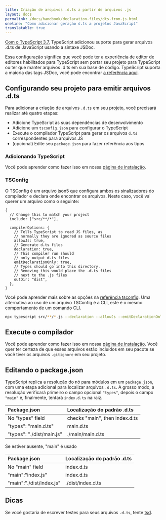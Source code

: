 ```yaml
---
title: Criação de arquivos .d.ts a partir de arquivos .js
layout: docs
permalink: /docs/handbook/declaration-files/dts-from-js.html
oneline: "Como adicionar geração d.ts a projetos JavaScript"
translatable: true
---
```


[Com o TypeScript 3.7](/docs/handbook/release-notes/typescript-3-7.html#--declaration-and---allowjs),
TypeScript adicionou suporte para gerar arquivos .d.ts de JavaScript usando a sintaxe JSDoc.

Essa configuração significa que você pode ter a experiência de editor de editores habilitados para TypeScript sem portar seu projeto para TypeScript ou ter que manter arquivos .d.ts em sua base de código.
TypeScript suporta a maioria das tags JSDoc, você pode encontrar [a referência aqui](/docs/handbook/type-checking-javascript-files.html#supported-jsdoc).

## Configurando seu projeto para emitir arquivos .d.ts

Para adicionar a criação de arquivos `.d.ts` em seu projeto, você precisará realizar até quatro etapas:

- Adicione TypeScript às suas dependências de desenvolvimento
- Adicione um `tsconfig.json` para configurar o TypeScript
- Execute o compilador TypeScript para gerar os arquivos `d.ts` correspondentes para arquivos JS
- (opcional) Edite seu `package.json` para fazer referência aos tipos

### Adicionando TypeScript

Você pode aprender como fazer isso em nossa [página de instalação](/download).

### TSConfig

O TSConfig é um arquivo json5 que configura ambos os sinalizadores do compilador e declara onde encontrar os arquivos.
Neste caso, você vai querer um arquivo como o seguinte:

```json5
{
  // Change this to match your project
  include: ["src/**/*"],

  compilerOptions: {
    // Tells TypeScript to read JS files, as
    // normally they are ignored as source files
    allowJs: true,
    // Generate d.ts files
    declaration: true,
    // This compiler run should
    // only output d.ts files
    emitDeclarationOnly: true,
    // Types should go into this directory.
    // Removing this would place the .d.ts files
    // next to the .js files
    outDir: "dist",
  },
}
```

Você pode aprender mais sobre as opções na [referência tsconfig](/reference).
Uma alternativa ao uso de um arquivo TSConfig é a CLI, este é o mesmo comportamento de um comando CLI.

```sh
npx typescript src/**/*.js --declaration --allowJs --emitDeclarationOnly --outDir types
```

## Execute o compilador

Você pode aprender como fazer isso em nossa [página de instalação](/download).
Você quer ter certeza de que esses arquivos estão incluídos em seu pacote se você tiver os arquivos `.gitignore` em seu projeto.

## Editando o package.json

TypeScript replica a resolução do nó para módulos em um `package.json`, com uma etapa adicional para localizar arquivos `.d.ts`.
A grosso modo, a resolução verificará primeiro o campo opcional `"types"`, depois o campo `"main"` e, finalmente, tentará `index.d.ts` na raiz.

| Package.json              | Localização do padrão .d.ts      |
| :------------------------ | :----------------------------- |
| No "types" field          | checks "main", then index.d.ts |
| "types": "main.d.ts"      | main.d.ts                      |
| "types": "./dist/main.js" | ./main/main.d.ts               |

Se estiver ausente, "main" é usado

| Package.json             | Localização do padrão .d.ts |
| :----------------------- | :------------------------ |
| No "main" field          | index.d.ts                |
| "main":"index.js"        | index.d.ts                |
| "main":"./dist/index.js" | ./dist/index.d.ts         |

## Dicas

Se você gostaria de escrever testes para seus arquivos `.d.ts`, tente [tsd](https://github.com/SamVerschueren/tsd).
